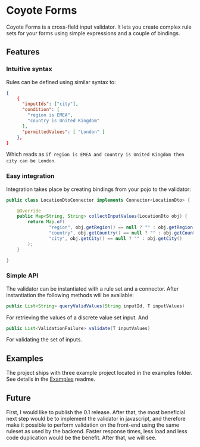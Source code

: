 # Coyote Forms

Coyote Forms is a cross-field input validator. It lets you create complex rule sets for your forms  using simple expressions and a couple of bindings.

## Features

### Intuitive syntax

Rules can be defined using similar syntax to:

```json
{
    {
      "inputIds": ["city"],
      "condition": [
        "region is EMEA",
        "country is United Kingdom"
      ],
      "permittedValues": [ "London" ]
    },
}
```

Which reads as `if region is EMEA and country is United Kingdom then city can be London`.

### Easy integration

Integration takes place by creating bindings from your pojo to the validator:

```java
public class LocationDtoConnector implements Connector<LocationDto> {

    @Override
    public Map<String, String> collectInputValues(LocationDto obj) {
        return Map.of(
                "region", obj.getRegion() == null ? "" : obj.getRegion(),
                "country", obj.getCountry() == null ? "" : obj.getCountry(),
                "city", obj.getCity() == null ? "" : obj.getCity()
        );
    }

}
```

### Simple API

The validator can be instantiated with a rule set and a connector. After instantiation the following methods will be available:

```java 
public List<String> queryValidValues(String inputId, T inputValues)
```

For retrieving the values of a discrete value set input. And

```java
public List<ValidationFailure> validate(T inputValues)
```

For validating the set of inputs.

## Examples

The project ships with three example project located in the examples folder. See details in the [Examples](EXAMPLES.md) readme.

## Future

First, I would like to publish the 0.1 release. After that, the most beneficial next step would be to implement the validator 
in javascript, and therefore make it possible to perform validation on the front-end using the same ruleset as used by the 
backend. Faster response times, less load and less code duplication would be the benefit. After that, we will see.

